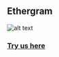 ## Ethergram
![alt text](https://raw.githubusercontent.com/button-tech/hackathon-eth-denver/master/general/ethergram.png=100x100)
### [Try us here](https://t.me/ethergram_bot)
